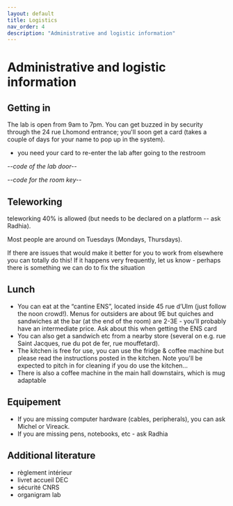 ```yaml
---
layout: default
title: Logistics
nav_order: 4
description: "Administrative and logistic information"
---
```


# Administrative and logistic information

## Getting in

The lab is open from 9am to 7pm. You can get buzzed in by security through the 24 rue Lhomond entrance; you'll soon get a card (takes a couple of days for your name to pop up in the system).

- you need your card to re-enter the lab after going to the restroom

*--code of the lab door--*

*--code for the room key--*

## Teleworking

teleworking 40% is allowed (but needs to be declared on a platform -- ask Radhia).

Most people are around on Tuesdays (Mondays, Thursdays).

If there are issues that would make it better for you to work from elsewhere you can totally do this! If it happens very frequently, let us know - perhaps there is something we can do to fix the situation

## Lunch

- You can eat at the “cantine ENS”, located inside 45 rue d’Ulm (just follow the noon crowd!). Menus for outsiders are about 9E but quiches and sandwiches at the bar (at the end of the room) are 2-3E - you'll probably have an intermediate price. Ask about this when getting the ENS card 
- You can also get a sandwich etc from a nearby store (several on e.g. rue Saint Jacques, rue du pot de fer, rue mouffetard). 
- The kitchen is free for use, you can use the fridge & coffee machine but please read the instructions posted in the kitchen. Note you'll be expected to pitch in for cleaning if you do use the kitchen…
- There is also a coffee machine in the main hall downstairs, which is mug adaptable

## Equipement

- If you are missing computer hardware (cables, peripherals), you can ask Michel or Vireack.
- If you are missing pens, notebooks, etc - ask Radhia

## Additional literature

- règlement intérieur
- livret accueil DEC
- sécurité CNRS
- organigram lab
